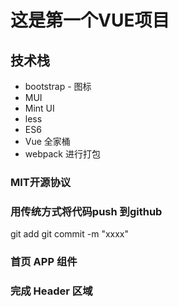 # 这是第一个VUE项目

## 技术栈
+ bootstrap - 图标
+ MUI
+ Mint UI
+ less
+ ES6
+ Vue 全家桶
+ webpack  进行打包

### MIT开源协议

### 用传统方式将代码push 到github

git add
 git commit -m "xxxx"

### 首页 APP 组件

### 完成 Header 区域